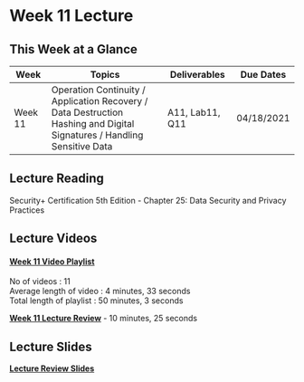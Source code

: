 # Week 11 Lecture

## This Week at a Glance

| Week | Topics |  Deliverables | Due Dates |
| --- | --- | --- | --- |
| Week 11 | Operation Continuity / Application Recovery / Data Destruction  <br> Hashing and Digital Signatures / Handling Sensitive Data | A11, Lab11, Q11 | 04/18/2021 |

## Lecture Reading

Security+ Certification 5th Edition - Chapter 25: Data Security and Privacy Practices

## Lecture Videos

#### [Week 11 Video Playlist](https://youtube.com/playlist?list=PLngyu7uagB4eLJtHx-ynZhK11qPOyGOVQ) <br>
No of videos : 11 <br>
Average length of video : 4 minutes, 33 seconds<br>
Total length of playlist : 50 minutes, 3 seconds<br>

**[Week 11 Lecture Review](https://uri.techsmithrelay.com/5Ftv)** - 10 minutes, 25 seconds


## Lecture Slides

**[Lecture Review Slides](week11-lecture-notes.pdf)**
